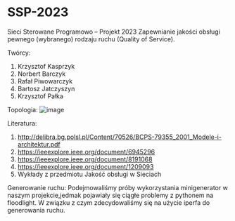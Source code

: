 # SSP-2023
Sieci Sterowane Programowo – Projekt 2023 Zapewnianie jakości obsługi pewnego (wybranego) rodzaju ruchu (Quality of Service).

Twórcy:
1. Krzysztof Kasprzyk 
2. Norbert Barczyk 
3. Rafał Piwowarczyk 
4. Bartosz Jatczyszyn 
5. Krzysztof Pałka

Topologia:
![image](https://github.com/kkkasprzyk/SSP-2023/assets/31936126/8fdbafe8-1718-4af7-bfe7-aaa3768cf3be)

Literatura:
1. http://delibra.bg.polsl.pl/Content/70526/BCPS-79355_2001_Modele-i-architektur.pdf
2. https://ieeexplore.ieee.org/document/6945296
3. https://ieeexplore.ieee.org/document/8191068
4. https://ieeexplore.ieee.org/document/1209093
5. Wykłady z przedmiotu Jakość obsługi w Sieciach

Generowanie ruchu:
Podejmowaliśmy próby wykorzystania minigenerator w naszym projekcie,jedmak pojawiały się ciągłe problemy z pythonem na floodlight. W związku z czym zdecydowaliśmy się na użycie iperfa do generowania ruchu.
